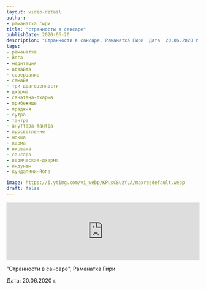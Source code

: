 ```yaml
---
layout: video-detail
author:
- раманатха гири
title: "странности в сансаре"
publishDate: 2020-06-20
description: "Странности в сансаре, Раманатха Гири  Дата  20.06.2020 г."
tags: 
- раманатха
- йога
- медитация
- адвайта
- созерцание
- самайя
- три-драгоценности
- дхарма
- санатана-дхарма
- прибежище
- праджня
- сутра
- тантра
- ануттара-тантра
- просветление
- мокша
- карма
- нирвана
- сансара
- ведическая-дхарма
- индуизм
- кундалини-йога

image: https://i.ytimg.com/vi_webp/KPusC8uzYLA/maxresdefault.webp
draft: false
---
```


<iframe width="100%" src="https://www.youtube.com/embed/KPusC8uzYLA" frameborder="0" allowfullscreen=""></iframe> 

 "Странности в сансаре", Раманатха Гири

 Дата: 20.06.2020 г.

  

 
